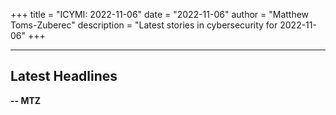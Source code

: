 +++
title = "ICYMI: 2022-11-06"
date = "2022-11-06"
author = "Matthew Toms-Zuberec"
description = "Latest stories in cybersecurity for 2022-11-06"
+++

---------------------------------------------------------------------------
## Latest Headlines
**-- MTZ**
